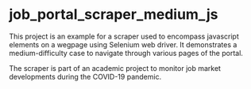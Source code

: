 # job_portal_scraper_medium_js
This project is an example for a scraper used to encompass javascript elements on a wegpage using Selenium web driver. It demonstrates a medium-difficulty case to navigate through various pages of the portal.

The scraper is part of an academic project to monitor job market developments during the COVID-19 pandemic.
